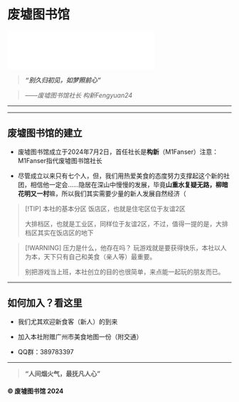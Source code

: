 # 废墟图书馆

<iframe frameborder="no" border="0" marginwidth="0" marginheight="0" width=330 height=86 src="//music.163.com/outchain/player?type=2&id=1975434454&auto=1&height=66"></iframe>

>  ***“别久归初见，如梦照前心”***

>  *——废墟图书馆社长 构新Fengyuan24*

---

***

## 废墟图书馆的建立

- 废墟图书馆成立于2024年7月2日，首任社长是**构新**（M1Fanser）注意：M1Fanser指代废墟图书馆社长

- 尽管成立以来只有七个人，但，我们用热爱美食的态度努力支撑起这个新的社团，相信他一定会……隐居在深山中慢慢的发展，毕竟**山重水复疑无路，柳暗花明又一村**嘛，所以我们其实需要少量的新人发展自然经济（

> [!TIP] 本社的基本分区
> 饭店区，也就是住宅区位于友谊2区
> 
> 大排档区，也就是工业区，同样位于友谊2区，不过，值得一提的是，大排档区其实在饭店区的地下

> [!WARNING] 压力是什么，他存在吗？
> 玩游戏就是要获得快乐，本社以人为本，天下只有自己和美食（亲人等）最重要。
> 
> 别把游戏当上班，本社创立的目的也很简单，来点能一起玩的朋友而已。

***

## 如何加入？看这里

- 我们尤其欢迎新食客（新人）的到来

- 加入本社附赠广州市美食地图一份（附交通）

- QQ群：389783397

***

> **“人间烟火气，最抚凡人心”**

#### &copy; 废墟图书馆 2024
